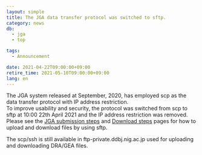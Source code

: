 ```yaml
---
layout: simple
title: The JGA data transfer protocol was switched to sftp.
category: news
db:
  - jga
  - top

tags:
  - Announcement

date: 2021-04-22T09:00:00+09:00
retire_time: 2021-05-10T09:00:00+09:00
lang: en
---
```


The JGA system released at September, 2020, has employed scp as the data transfer protocol with IP address restriction.     
To improve usability and security, the protocol was switched from scp to sftp at 10:00 22th April 2021 and the IP address restriction was removed.
Please see the [JGA submission steps](/jga/submission-step-e.html) and [Download steps](/jga/download-e.html) pages for how to upload and download files by using sftp.

The scp/ssh is still available in ftp-private.ddbj.nig.ac.jp used for uploading and downloading DRA/GEA files.
